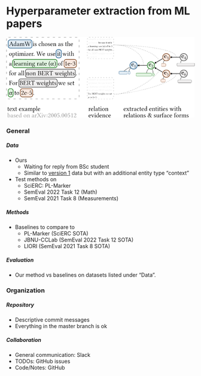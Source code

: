 # Hyperparameter extraction from ML papers

![](misc/schema_visual.png)

### General

##### Data

* Ours
    * Waiting for reply from BSc student
    * Similar to [version 1](https://sigmathling.kwarc.info/resources/artifact-parameter-dataset/) data but with an additional entity type “context”
* Test methods on
    * SciERC: PL-Marker
    * SemEval 2022 Task 12 (Math)
    * SemEval 2021 Task 8 (Measurements)

##### Methods

* Baselines to compare to
    * PL-Marker (SciERC SOTA)
    * JBNU-CCLab (SemEval 2022 Task 12 SOTA)
    * LIORI (SemEval 2021 Task 8 SOTA)

##### Evaluation

* Our method vs baselines on datasets listed under “Data”.

### Organization

##### Repository

* Descriptive commit messages
* Everything in the master branch is ok

##### Collaboration

* General communication: Slack
* TODOs: GitHub issues
* Code/Notes: GitHub
